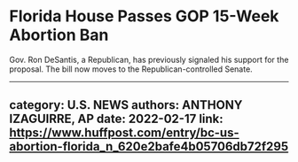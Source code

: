 # Florida House Passes GOP 15-Week Abortion Ban

Gov. Ron DeSantis, a Republican, has previously signaled his support for the proposal. The bill now moves to the Republican-controlled Senate.

---
category: U.S. NEWS
authors: ANTHONY IZAGUIRRE, AP
date: 2022-02-17
link: https://www.huffpost.com/entry/bc-us-abortion-florida_n_620e2bafe4b05706db72f295
---
